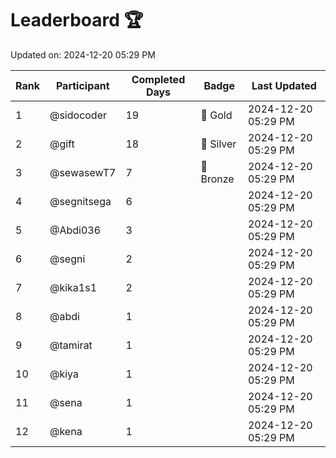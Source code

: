 # Leaderboard 🏆

Updated on: 2024-12-20 05:29 PM

| Rank | Participant       | Completed Days | Badge      | Last Updated         |
|------|-------------------|----------------|------------|----------------------|
| 1    | @sidocoder        | 19             | 🏅 Gold     | 2024-12-20 05:29 PM |
| 2    | @gift             | 18             | 🥈 Silver   | 2024-12-20 05:29 PM |
| 3    | @sewasewT7        | 7              | 🥉 Bronze   | 2024-12-20 05:29 PM |
| 4    | @segnitsega       | 6              |            | 2024-12-20 05:29 PM |
| 5    | @Abdi036          | 3              |            | 2024-12-20 05:29 PM |
| 6    | @segni            | 2              |            | 2024-12-20 05:29 PM |
| 7    | @kika1s1          | 2              |            | 2024-12-20 05:29 PM |
| 8    | @abdi             | 1              |            | 2024-12-20 05:29 PM |
| 9    | @tamirat          | 1              |            | 2024-12-20 05:29 PM |
| 10   | @kiya             | 1              |            | 2024-12-20 05:29 PM |
| 11   | @sena             | 1              |            | 2024-12-20 05:29 PM |
| 12   | @kena             | 1              |            | 2024-12-20 05:29 PM |
